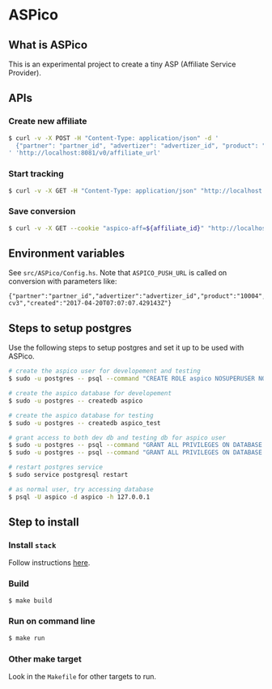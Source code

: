 # ASPico

## What is ASPico

This is an experimental project to create a tiny ASP (Affiliate Service Provider).

## APIs

### Create new affiliate

```bash
$ curl -v -X POST -H "Content-Type: application/json" -d '
  {"partner": "partner_id", "advertizer": "advertizer_id", "product": "product_id", "redirectTo": "redirect_url"}
' 'http://localhost:8081/v0/affiliate_url'
```

### Start tracking

```bash
$ curl -v -X GET -H "Content-Type: application/json" "http://localhost:8081/v0/track/${affiliate_id}"
```

### Save conversion

```bash
$ curl -v -X GET --cookie "aspico-aff=${affiliate_id}" "http://localhost:8081/v0/cv?cid=${conversion_id}"
```

## Environment variables

See `src/ASPico/Config.hs`.
Note that `ASPICO_PUSH_URL` is called on conversion with parameters like:

```
{"partner":"partner_id","advertizer":"advertizer_id","product":"10004","conversion":"test-cv3","created":"2017-04-20T07:07:07.429143Z"}
```

## Steps to setup postgres

Use the following steps to setup postgres and set it up to be used with ASPico.

```sh
# create the aspico user for developement and testing
$ sudo -u postgres -- psql --command "CREATE ROLE aspico NOSUPERUSER NOCREATEDB NOCREATEROLE INHERIT LOGIN ENCRYPTED PASSWORD '3pUiRmS2Rv6f28uW'"

# create the aspico database for developement
$ sudo -u postgres -- createdb aspico

# create the aspico database for testing
$ sudo -u postgres -- createdb aspico_test

# grant access to both dev db and testing db for aspico user
$ sudo -u postgres -- psql --command "GRANT ALL PRIVILEGES ON DATABASE aspico TO aspico"
$ sudo -u postgres -- psql --command "GRANT ALL PRIVILEGES ON DATABASE aspico_test TO aspico"

# restart postgres service
$ sudo service postgresql restart

# as normal user, try accessing database
$ psql -U aspico -d aspico -h 127.0.0.1
```

## Step to install

### Install `stack`

Follow instructions [here](https://github.com/commercialhaskell/stack#how-to-install).

### Build

```sh
$ make build
```

### Run on command line

```sh
$ make run
```

### Other make target

Look in the `Makefile` for other targets to run.
